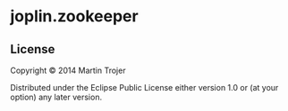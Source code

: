 # joplin.zookeeper

## License

Copyright © 2014 Martin Trojer

Distributed under the Eclipse Public License either version 1.0 or (at
your option) any later version.
